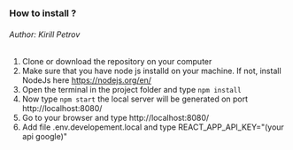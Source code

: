 ### How to install ?
######  Author:  Kirill Petrov

1. Clone or download the repository on your computer
2. Make sure that you have node js installd on your machine. If not, install NodeJs here https://nodejs.org/en/
3. Open the terminal in the project folder and type `npm install`
4. Now type `npm start` the local server will be generated on port http://localhost:8080/
5. Go to your browser and type http://localhost:8080/ 
6. Add file .env.developement.local and type REACT_APP_API_KEY="(your api google)"